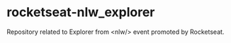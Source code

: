 # rocketseat-nlw_explorer
Repository related to Explorer from &lt;nlw/> event promoted by Rocketseat.
